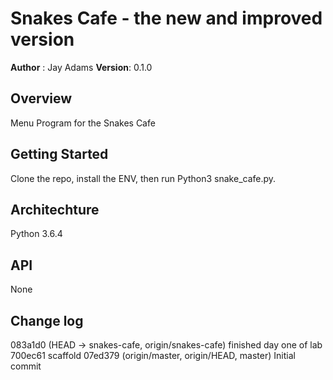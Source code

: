# Snakes Cafe - the new and improved version

**Author** : Jay Adams
**Version**: 0.1.0

## Overview
Menu Program for the Snakes Cafe

## Getting Started
Clone the repo, install the ENV, then run Python3 snake_cafe.py.  

## Architechture
Python 3.6.4

## API
None

## Change log
083a1d0 (HEAD -> snakes-cafe, origin/snakes-cafe) finished day one of lab
700ec61 scaffold
07ed379 (origin/master, origin/HEAD, master) Initial commit